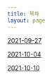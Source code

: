 ```yaml
---
title: 목차
layout: page
---
```


[2021-09-27](https://dpdtydz.github.io/2021-09-27-TIL/)

[2021-10-04](https://dpdtydz.github.io/2021-10-04-TIL/)

[2021-10-10](https://dpdtydz.github.io/2021-10-10-TIL/)